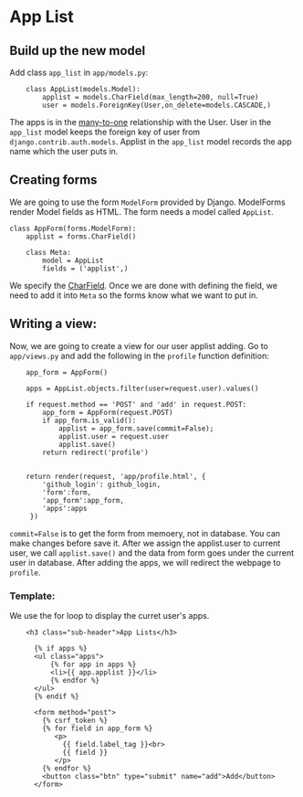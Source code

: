 # App List

## Build up the new model
Add class `app_list` in `app/models.py`:
```
    class AppList(models.Model):
        applist = models.CharField(max_length=200, null=True)
        user = models.ForeignKey(User,on_delete=models.CASCADE,)
```
The apps is in the [many-to-one](https://docs.djangoproject.com/en/1.11/topics/db/examples/many_to_one/) relationship with the User. User in the `app_list` model keeps the foreign key of user from `django.contrib.auth.models`. Applist in the `app_list` model records the app name which the user puts in.

## Creating forms
We are going to use the form `ModelForm` provided by Django. ModelForms render Model fields as HTML. The form needs a model called `AppList`.
```
class AppForm(forms.ModelForm):
    applist = forms.CharField()

    class Meta:
        model = AppList
        fields = ('applist',)
```
We specify the [CharField](https://docs.djangoproject.com/en/1.11/ref/forms/fields/#charfield). Once we are done with defining the field, we need to add it into `Meta` so the forms know what we want to put in.

## Writing a view:
Now, we are going to create a view for our user applist adding. Go to `app/views.py` and add the following in the `profile` function definition:
```
    app_form = AppForm()

    apps = AppList.objects.filter(user=request.user).values()

    if request.method == 'POST' and 'add' in request.POST:
        app_form = AppForm(request.POST)
        if app_form.is_valid():
            applist = app_form.save(commit=False);
            applist.user = request.user
            applist.save()
        return redirect('profile')


    return render(request, 'app/profile.html', {
        'github_login': github_login,
        'form':form,
        'app_form':app_form,
        'apps':apps
     })
```
`commit=False` is to get the form from memoery, not in database. You can make changes before save it. After we assign the applist.user to current user, we call `applist.save()` and the data from form goes under the current user in database. After adding the apps, we will redirect the webpage to `profile`.

### Template:
We use the for loop to display the curret user's apps. 
```
    <h3 class="sub-header">App Lists</h3>

      {% if apps %}
      <ul class="apps">
          {% for app in apps %}
          <li>{{ app.applist }}</li>
          {% endfor %}
      </ul>
      {% endif %}

      <form method="post">
        {% csrf_token %}
        {% for field in app_form %}
           <p>
             {{ field.label_tag }}<br>
             {{ field }}
           </p>
        {% endfor %}
        <button class="btn" type="submit" name="add">Add</button>
      </form>
```
